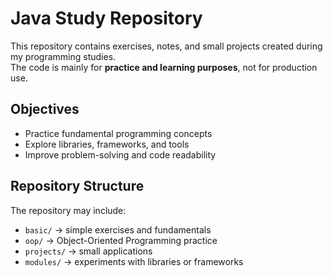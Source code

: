 # Java Study Repository

This repository contains exercises, notes, and small projects created during my programming studies.  
The code is mainly for **practice and learning purposes**, not for production use.

## Objectives
- Practice fundamental programming concepts
- Explore libraries, frameworks, and tools
- Improve problem-solving and code readability

## Repository Structure
The repository may include:
- `basic/` → simple exercises and fundamentals
- `oop/` → Object-Oriented Programming practice
- `projects/` → small applications
- `modules/` → experiments with libraries or frameworks
